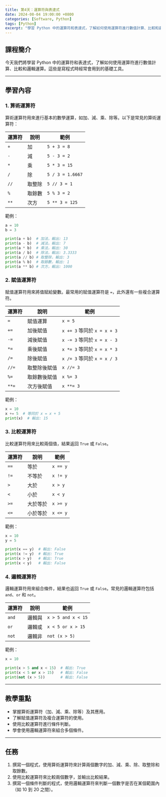 ```yaml
---
title: 第4天：運算符與表達式
date: 2024-08-04 19:00:00 +0800
categories: [Software, Python]
tags: [Python] 
excerpt: "學習 Python 中的運算符和表達式，了解如何使用運算符進行數值計算、比較和邏輯運算。這些是寫程式時經常會用到的基礎工具"
---
```


## 課程簡介
今天我們將學習 Python 中的運算符和表達式，了解如何使用運算符進行數值計算、比較和邏輯運算。這些是寫程式時經常會用到的基礎工具。

---

## 學習內容

### 1. 算術運算符
算術運算符用來進行基本的數學運算，如加、減、乘、除等。以下是常見的算術運算符：

| 運算符 | 說明     | 範例             |
| ------ | -------- | ---------------- |
| `+`    | 加       | `5 + 3 = 8`      |
| `-`    | 減       | `5 - 3 = 2`      |
| `*`    | 乘       | `5 * 3 = 15`     |
| `/`    | 除       | `5 / 3 = 1.6667` |
| `//`   | 取整除   | `5 // 3 = 1`     |
| `%`    | 取餘數   | `5 % 3 = 2`      |
| `**`   | 次方     | `5 ** 3 = 125`   |

範例：
```python
a = 10
b = 3

print(a + b)  # 加法，輸出: 13
print(a - b)  # 減法，輸出: 7
print(a * b)  # 乘法，輸出: 30
print(a / b)  # 除法，輸出: 3.3333
print(a // b) # 取整除，輸出: 3
print(a % b)  # 取餘數，輸出: 1
print(a ** b) # 次方，輸出: 1000
```

### 2. 賦值運算符
賦值運算符用來將值賦給變數。最常用的賦值運算符是 `=`，此外還有一些複合運算符。

| 運算符 | 說明                  | 範例          |
| ------ | --------------------- | ------------- |
| `=`    | 賦值運算              | `x = 5`       |
| `+=`   | 加後賦值              | `x += 3` 等同於 `x = x + 3` |
| `-=`   | 減後賦值              | `x -= 3` 等同於 `x = x - 3` |
| `*=`   | 乘後賦值              | `x *= 3` 等同於 `x = x * 3` |
| `/=`   | 除後賦值              | `x /= 3` 等同於 `x = x / 3` |
| `//=`  | 取整除後賦值          | `x //= 3`    |
| `%=`   | 取餘數後賦值          | `x %= 3`     |
| `**=`  | 次方後賦值            | `x **= 3`    |

範例：
```python
x = 10
x += 5  # 等同於 x = x + 5
print(x)  # 輸出: 15
```

### 3. 比較運算符
比較運算符用來比較兩個值，結果返回 `True` 或 `False`。

| 運算符 | 說明             | 範例             |
| ------ | ---------------- | ---------------- |
| `==`   | 等於             | `x == y`         |
| `!=`   | 不等於           | `x != y`         |
| `>`    | 大於             | `x > y`          |
| `<`    | 小於             | `x < y`          |
| `>=`   | 大於等於         | `x >= y`         |
| `<=`   | 小於等於         | `x <= y`         |

範例：
```python
x = 10
y = 5

print(x == y)  # 輸出: False
print(x != y)  # 輸出: True
print(x > y)   # 輸出: True
print(x < y)   # 輸出: False
```

### 4. 邏輯運算符
邏輯運算符用來組合條件，結果也返回 `True` 或 `False`。常見的邏輯運算符包括 `and`、`or` 和 `not`。

| 運算符 | 說明       | 範例                  |
| ------ | ---------- | --------------------- |
| `and`  | 邏輯與     | `x > 5 and x < 15`    |
| `or`   | 邏輯或     | `x < 5 or x > 15`     |
| `not`  | 邏輯非     | `not (x > 5)`         |

範例：
```python
x = 10

print(x > 5 and x < 15)  # 輸出: True
print(x < 5 or x > 15)   # 輸出: False
print(not (x > 5))       # 輸出: False
```

---

## 教學重點
- 掌握算術運算符（加、減、乘、除等）及其應用。
- 了解賦值運算符及複合運算符的使用。
- 使用比較運算符進行條件判斷。
- 學會使用邏輯運算符來組合多個條件。

---

## 任務
1. 撰寫一個程式，使用算術運算符來計算兩個數字的加、減、乘、除、取整除和取餘數。
2. 使用比較運算符來比較兩個數字，並輸出比較結果。
3. 撰寫一個條件判斷的程式，使用邏輯運算符來判斷一個數字是否在某個範圍內（如 10 到 20 之間）。
